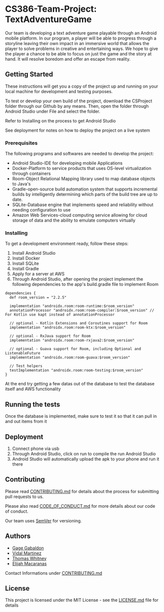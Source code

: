 # CS386-Team-Project: **TextAdventureGame**

Our team is developing a text adventure game playable through an Android mobile platform. In our program, a player will be able to progress through a storyline leaving their own impact in an immersive world that allows the player to solve problems in creative and entertaining ways. We hope to give the player a chance to be able to focus on just the game and the story at hand. It will resolve boredom and offer an escape from reality.

## Getting Started

These instructions will get you a copy of the project up and running on your local machine for development and testing purposes. 

To test or develop your own build of the project, download the CSProject folder through our Github by any means. Then, open the folder through Android Studio under File and select the folder. 

Refer to Installing on the process to get Android Studio 

See deployment for notes on how to deploy the project on a live system


### Prerequisites

The following programs and softwares are needed to develop the project:

- Android Studio-IDE for developing mobile Applications
- Docker-Platform to service products that uses OS-level virtualization through containers
- Room-Object Relational Mapping library used to map database objects to Java's
- Gradle-open-source build automation system that supports incremental builds by intelligently determining which parts of the build tree are up to date.
- SQLite-Database engine that implements speed and reliability without needing configuration to use
- Amazon Web Services-cloud computing service allowing for cloud storage of data and the ability to emulate computers virtually

### Installing

To get a development environment ready, follow these steps:

1. Install Android Studio
2. Install Docker
3. Install SQLite
4. Install Gradle
5. Apply for a server at AWS
6. Through Android Studio, after opening the project implement the following dependencies to the app's build.gradle file to implement Room
```
dependencies {
  def room_version = "2.2.5"

  implementation "androidx.room:room-runtime:$room_version"
  annotationProcessor "androidx.room:room-compiler:$room_version" // For Kotlin use kapt instead of annotationProcessor

  // optional - Kotlin Extensions and Coroutines support for Room
  implementation "androidx.room:room-ktx:$room_version"

  // optional - RxJava support for Room
  implementation "androidx.room:room-rxjava2:$room_version"

  // optional - Guava support for Room, including Optional and ListenableFuture
  implementation "androidx.room:room-guava:$room_version"

  // Test helpers
  testImplementation "androidx.room:room-testing:$room_version"
}

```

At the end try getting a few datas out of the database to test the database itself and AWS functionality 

## Running the tests

Once the database is implemented, make sure to test it so that it can pull in and out items from it

## Deployment

1. Connect phone via usb
2. Through Android Studio, click on run to compile the run Android Studio
3. Android Studio will automatically upload the apk to your phone and run it there

## Contributing

Please read [CONTRIBUTING.md](https://github.com/GageGabaldon/CS386-Team-Project/blob/master/CONTRIBUTING.md) for details about the process for submitting pull requests to us.

Please also read [CODE_OF_CONDUCT.md](https://github.com/GageGabaldon/CS386-Team-Project/blob/master/CODE_OF_CONDUCT.md) for more details about our code of conduct.

Our team uses [SemVer](http://semver.org/) for versioning.

## Authors

- [Gage Gabaldon](https://github.com/GageGabaldon)
- [Vidal Martinez](https://github.com/vidalrmartinez)
- [Thomas Whitney](https://github.com/ymmot7)
- [Elijah Macaranas](https://github.com/elij48)

Contact Informations under [CONTRIBUTING.md](https://github.com/GageGabaldon/CS386-Team-Project/blob/master/CONTRIBUTING.md)

## License

This project is licensed under the MIT License - see the [LICENSE.md](https://github.com/GageGabaldon/CS386-Team-Project/blob/master/LICENSE.md) file for details
